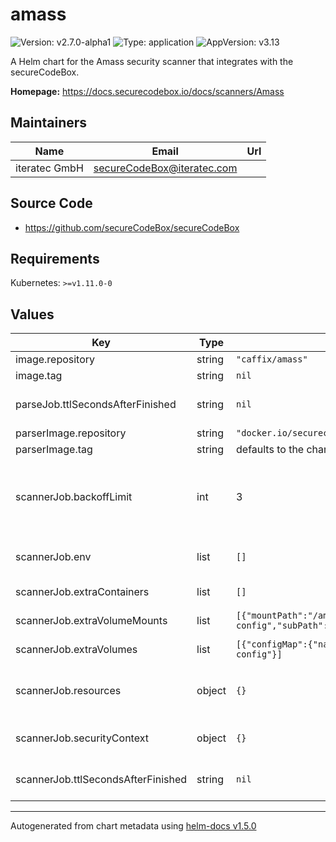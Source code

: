 # amass

![Version: v2.7.0-alpha1](https://img.shields.io/badge/Version-v2.7.0--alpha1-informational?style=flat-square) ![Type: application](https://img.shields.io/badge/Type-application-informational?style=flat-square) ![AppVersion: v3.13](https://img.shields.io/badge/AppVersion-v3.13-informational?style=flat-square)

A Helm chart for the Amass security scanner that integrates with the secureCodeBox.

**Homepage:** <https://docs.securecodebox.io/docs/scanners/Amass>

## Maintainers

| Name | Email | Url |
| ---- | ------ | --- |
| iteratec GmbH | secureCodeBox@iteratec.com |  |

## Source Code

* <https://github.com/secureCodeBox/secureCodeBox>

## Requirements

Kubernetes: `>=v1.11.0-0`

## Values

| Key | Type | Default | Description |
|-----|------|---------|-------------|
| image.repository | string | `"caffix/amass"` | Container Image to run the scan |
| image.tag | string | `nil` | defaults to the charts appVersion |
| parseJob.ttlSecondsAfterFinished | string | `nil` | seconds after which the kubernetes job for the parser will be deleted. Requires the Kubernetes TTLAfterFinished controller: https://kubernetes.io/docs/concepts/workloads/controllers/ttlafterfinished/ |
| parserImage.repository | string | `"docker.io/securecodebox/parser-amass"` | Parser image repository |
| parserImage.tag | string | defaults to the charts version | Parser image tag |
| scannerJob.backoffLimit | int | 3 | There are situations where you want to fail a scan Job after some amount of retries due to a logical error in configuration etc. To do so, set backoffLimit to specify the number of retries before considering a scan Job as failed. (see: https://kubernetes.io/docs/concepts/workloads/controllers/job/#pod-backoff-failure-policy) |
| scannerJob.env | list | `[]` | Optional environment variables mapped into each scanJob (see: https://kubernetes.io/docs/tasks/inject-data-application/define-environment-variable-container/) |
| scannerJob.extraContainers | list | `[]` | Optional additional Containers started with each scanJob (see: https://kubernetes.io/docs/concepts/workloads/pods/init-containers/) |
| scannerJob.extraVolumeMounts | list | `[{"mountPath":"/amass/output/config.ini","name":"amass-config","subPath":"config.ini"}]` | Optional VolumeMounts mapped into each scanJob (see: https://kubernetes.io/docs/concepts/storage/volumes/) |
| scannerJob.extraVolumes | list | `[{"configMap":{"name":"amass-config"},"name":"amass-config"}]` | Optional Volumes mapped into each scanJob (see: https://kubernetes.io/docs/concepts/storage/volumes/) |
| scannerJob.resources | object | `{}` | CPU/memory resource requests/limits (see: https://kubernetes.io/docs/tasks/configure-pod-container/assign-memory-resource/, https://kubernetes.io/docs/tasks/configure-pod-container/assign-cpu-resource/) |
| scannerJob.securityContext | object | `{}` | Optional securityContext set on scanner container (see: https://kubernetes.io/docs/tasks/configure-pod-container/security-context/) |
| scannerJob.ttlSecondsAfterFinished | string | `nil` | seconds after which the kubernetes job for the scanner will be deleted. Requires the Kubernetes TTLAfterFinished controller: https://kubernetes.io/docs/concepts/workloads/controllers/ttlafterfinished/ |

----------------------------------------------
Autogenerated from chart metadata using [helm-docs v1.5.0](https://github.com/norwoodj/helm-docs/releases/v1.5.0)

